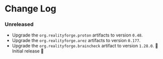 # Change Log

### Unreleased

* Upgrade the `org.realityforge.proton` artifacts to version `0.48`.
* Upgrade the `org.realityforge.arez` artifacts to version `0.177`.
* Upgrade the `org.realityforge.braincheck` artifact to version `1.28.0`.
 ‎🎉 Initial release ‎🎉
